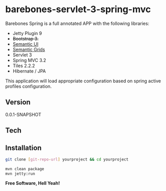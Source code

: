 barebones-servlet-3-spring-mvc
==============================

Barebones Spring is a full annotated APP with the following libraries:
  - Jetty Plugin 9
  - ~~Bootstrap 3.~~
  - [Semantic UI]
  - [Semantic Grids] 
  - Servlet 3  
  - Spring MVC 3.2
  - Tiles 2.2.2
  - Hibernate / JPA 


This application will load appropriate configuration based on spring active profiles 
configuration.



Version
----

0.0.1-SNAPSHOT

Tech
-----------

 

Installation
--------------

```sh
git clone [git-repo-url] yourproject && cd yourproject
 
mvn clean package
mvn jetty:run

```

**Free Software, Hell Yeah!**

[Semantic Grids]:http://semantic.gs/
[Semantic UI]:http://semantic-ui.com/

    